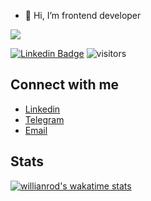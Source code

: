 - 👋 Hi, I’m frontend developer

[![](https://www.codewars.com/users/dmikhaylishin/badges/small)](https://www.codewars.com/users/dmikhaylishin)

[![Linkedin Badge](https://img.shields.io/badge/-LinkedIn-0e76a8?style=flat-square&logo=Linkedin&logoColor=white)][linkedin]
![visitors](https://visitor-badge.glitch.me/badge?page_id=noveo-dmikhaylishin)

## Connect with me

- [Linkedin][linkedin]
- [Telegram][telegram]
- [Email][email]

## Stats

[![willianrod's wakatime stats](https://github-readme-stats.vercel.app/api/wakatime?username=dmikhaylishin)](https://github.com/anuraghazra/github-readme-stats)

<!---
noveo-dmikhaylishin/noveo-dmikhaylishin is a ✨ special ✨ repository because its `README.md` (this file) appears on your GitHub profile.
You can click the Preview link to take a look at your changes.
--->

[linkedin]: https://www.linkedin.com/in/dmikhaylishin/
[telegram]: https://t.me/dimitler
[email]: mailto:maildubious@gmail.com
